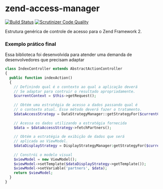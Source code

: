 # zend-access-manager

[![Build Status](https://scrutinizer-ci.com/g/hamboldt/zend-access-manager/badges/build.png?b=master)](https://scrutinizer-ci.com/g/hamboldt/zend-access-manager/build-status/master) [![Scrutinizer Code Quality](https://scrutinizer-ci.com/g/hamboldt/zend-access-manager/badges/quality-score.png?b=master)](https://scrutinizer-ci.com/g/hamboldt/zend-access-manager/?branch=master)

Estrutura genérica de controle de acesso para o Zend Framework 2.


### Exemplo prático final

Essa biblioteca foi desenvolvida para atender uma demanda de desenvolvedores que precisam
adaptar

```php
class IndexController extends AbstractActionController
{
  public function indexAction()
  {
    // Definindo qual é o contexto ao qual a aplicação deverá
    // Se adaptar para contruir o resultado apropriadamente.
    $currentContext = $this->getRequest();
    
    // Obtém uma estratégia de acesso a dados passando qual é
    // o contexto atual. Esse método deverá fazer o tratamento.
    $dataAccessStrategy = DataStrategyManager::getStrategyFor($currentContext);
    
    // Acessa os dados utilizando a estratégia fornecida
    $data = $dataAccessStrategy->fetchPartners();
    
    // Obtém a estratégia de exibição de dados que será
    // aplicada ao ViewModel.
    $dataDisplayStrategy = DisplayStrategyManager:getStrategyFor($currentContext);
    
    // Constrói o modelo visual
    $viewModel = new ViewModel();
    $viewModel->setTemplate($dataDisplayStrategy->getTemplate());
    $viewModel->setVariable('partners', $data);
    return $viewModel;
  }
}
```
